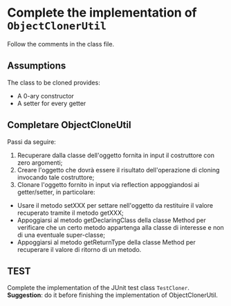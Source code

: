 # Complete the implementation of `ObjectClonerUtil`

Follow the comments in the class file.

## Assumptions
The class to be cloned provides:

* A 0-ary constructor
* A setter for every getter

## Completare ObjectCloneUtil
Passi da seguire:
1. Recuperare dalla classe dell'oggetto fornita in input il costruttore con zero argomenti;
2. Creare l'oggetto che dovrà essere il risultato dell'operazione di cloning invocando tale costruttore;
3. Clonare l'oggetto fornito in input via reflection appoggiandosi ai getter/setter, in particolare:
  * Usare il metodo setXXX per settare nell'oggetto da restituire il valore recuperato tramite il metodo getXXX;
  * Appoggiarsi al metodo getDeclaringClass della classe Method per verificare che un certo metodo appartenga alla classe di interesse e non di una eventuale super-classe;
  * Appoggiarsi al metodo getReturnType della classe Method per recuperare il valore di ritorno di un metodo.

## TEST
Complete the implementation of the JUnit test class `TestCloner`. **Suggestion**: do it before finishing the implementation of ObjectClonerUtil.
